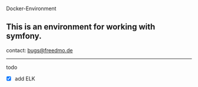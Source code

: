 Docker-Environment

This is an environment for working with symfony.
---

contact: bugs@freedmo.de

---
todo
- [x] add ELK
